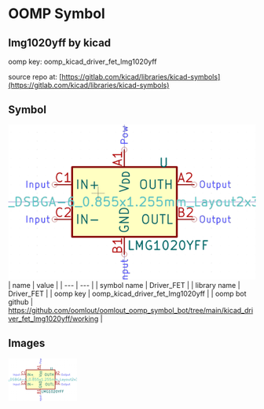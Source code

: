 # OOMP Symbol  
## lmg1020yff  by kicad  
  
oomp key: oomp_kicad_driver_fet_lmg1020yff  
  
source repo at: [https://gitlab.com/kicad/libraries/kicad-symbols](https://gitlab.com/kicad/libraries/kicad-symbols)  
## Symbol  
  
[![working.png](working_600.png)](working.png)  
| name | value | 
| --- | --- | 
| symbol name | Driver_FET | 
| library name | Driver_FET | 
| oomp key | oomp_kicad_driver_fet_lmg1020yff | 
| oomp bot github | https://github.com/oomlout/oomlout_oomp_symbol_bot/tree/main/kicad_driver_fet_lmg1020yff/working | 
## Images  
  
[![working.png](working_140.png)](working.png)  
